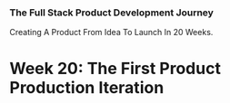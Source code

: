 ### The Full Stack Product Development Journey
Creating A Product From Idea To Launch In 20 Weeks.

# Week 20: The First Product Production Iteration
